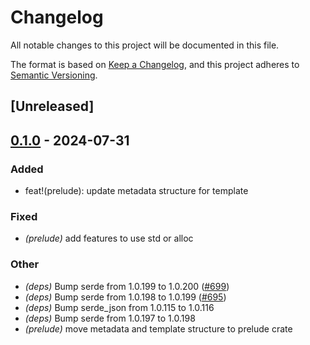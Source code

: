 # Changelog
All notable changes to this project will be documented in this file.

The format is based on [Keep a Changelog](https://keepachangelog.com/en/1.0.0/),
and this project adheres to [Semantic Versioning](https://semver.org/spec/v2.0.0.html).

## [Unreleased]

## [0.1.0](https://github.com/RustWorks/catapulte/releases/tag/catapulte-prelude-v0.1.0) - 2024-07-31

### Added
- feat!(prelude): update metadata structure for template

### Fixed
- *(prelude)* add features to use std or alloc

### Other
- *(deps)* Bump serde from 1.0.199 to 1.0.200 ([#699](https://github.com/RustWorks/catapulte/pull/699))
- *(deps)* Bump serde from 1.0.198 to 1.0.199 ([#695](https://github.com/RustWorks/catapulte/pull/695))
- *(deps)* Bump serde_json from 1.0.115 to 1.0.116
- *(deps)* Bump serde from 1.0.197 to 1.0.198
- *(prelude)* move metadata and template structure to prelude crate
